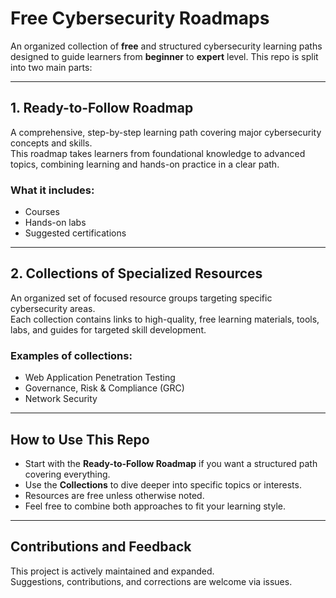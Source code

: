 # Free Cybersecurity Roadmaps

An organized collection of **free** and structured cybersecurity learning paths designed to guide learners from **beginner** to **expert** level. This repo is split into two main parts:

---

## 1. Ready-to-Follow Roadmap

A comprehensive, step-by-step learning path covering major cybersecurity concepts and skills.  
This roadmap takes learners from foundational knowledge to advanced topics, combining learning and hands-on practice in a clear path.

### What it includes:
- Courses
- Hands-on labs
- Suggested certifications

---

## 2. Collections of Specialized Resources

An organized set of focused resource groups targeting specific cybersecurity areas.  
Each collection contains links to high-quality, free learning materials, tools, labs, and guides for targeted skill development.

### Examples of collections:
- Web Application Penetration Testing
- Governance, Risk & Compliance (GRC)
- Network Security

---

## How to Use This Repo

- Start with the **Ready-to-Follow Roadmap** if you want a structured path covering everything.
- Use the **Collections** to dive deeper into specific topics or interests.
- Resources are free unless otherwise noted.
- Feel free to combine both approaches to fit your learning style.

---

## Contributions and Feedback

This project is actively maintained and expanded.  
Suggestions, contributions, and corrections are welcome via issues.
